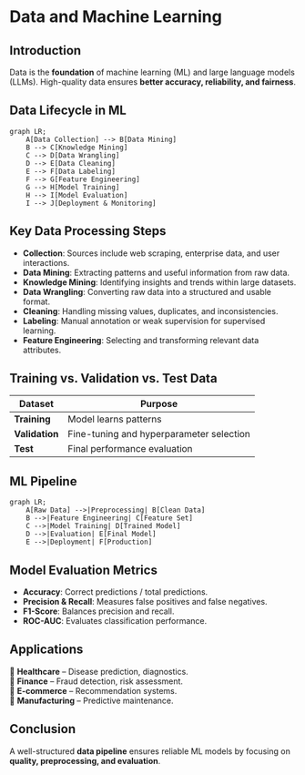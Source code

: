 # Data and Machine Learning

## Introduction

Data is the **foundation** of machine learning (ML) and large language models (LLMs). High-quality data ensures **better accuracy, reliability, and fairness**.

## Data Lifecycle in ML

``` mermaid
graph LR;
    A[Data Collection] --> B[Data Mining]
    B --> C[Knowledge Mining]
    C --> D[Data Wrangling]
    D --> E[Data Cleaning]
    E --> F[Data Labeling]
    F --> G[Feature Engineering]
    G --> H[Model Training]
    H --> I[Model Evaluation]
    I --> J[Deployment & Monitoring]
```

## Key Data Processing Steps

- **Collection**: Sources include web scraping, enterprise data, and user interactions.
- **Data Mining**: Extracting patterns and useful information from raw data.
- **Knowledge Mining**: Identifying insights and trends within large datasets.
- **Data Wrangling**: Converting raw data into a structured and usable format.
- **Cleaning**: Handling missing values, duplicates, and inconsistencies.
- **Labeling**: Manual annotation or weak supervision for supervised learning.
- **Feature Engineering**: Selecting and transforming relevant data attributes.

## Training vs. Validation vs. Test Data

| **Dataset** | **Purpose** |
|------------|------------|
| **Training** | Model learns patterns |
| **Validation** | Fine-tuning and hyperparameter selection |
| **Test** | Final performance evaluation |

## ML Pipeline

``` mermaid
graph LR;
    A[Raw Data] -->|Preprocessing| B[Clean Data]
    B -->|Feature Engineering| C[Feature Set]
    C -->|Model Training| D[Trained Model]
    D -->|Evaluation| E[Final Model]
    E -->|Deployment| F[Production]
```

## Model Evaluation Metrics

- **Accuracy**: Correct predictions / total predictions.
- **Precision & Recall**: Measures false positives and false negatives.
- **F1-Score**: Balances precision and recall.
- **ROC-AUC**: Evaluates classification performance.

## Applications

🔹 **Healthcare** – Disease prediction, diagnostics.  
🔹 **Finance** – Fraud detection, risk assessment.  
🔹 **E-commerce** – Recommendation systems.  
🔹 **Manufacturing** – Predictive maintenance.  

## Conclusion

A well-structured **data pipeline** ensures reliable ML models by focusing on **quality, preprocessing, and evaluation**.
